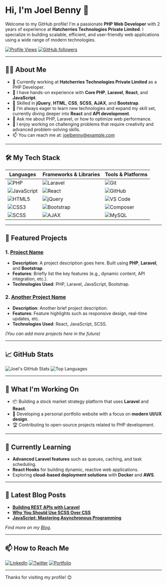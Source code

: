# Hi, I'm Joel Benny 👋

Welcome to my GitHub profile! I'm a passionate **PHP Web Developer** with 2 years of experience at **Hatcherries Technologies Private Limited**. I specialize in building scalable, efficient, and user-friendly web applications using a wide range of modern technologies.

[![Profile Views](https://komarev.com/ghpvc/?username=joelbenny&color=blue)](https://github.com/joelbenny) 
[![GitHub followers](https://img.shields.io/github/followers/joelbenny?label=Follow&style=social)](https://github.com/joelbenny)

---

## 🧑‍💻 About Me

- 💼 Currently working at **Hatcherries Technologies Private Limited** as a PHP Developer.
- 🔧 I have hands-on experience with **Core PHP**, **Laravel**, **React**, and **JavaScript**.
- 🔄 Skilled in **jQuery**, **HTML**, **CSS**, **SCSS**, **AJAX**, and **Bootstrap**.
- 🌱 I’m always eager to learn new technologies and expand my skill set, currently diving deeper into **React** and **API development**.
- 💬 Ask me about PHP, Laravel, or how to optimize web performance.
- 🎯 I enjoy working on challenging problems that require creativity and advanced problem-solving skills.
- 📫 You can reach me at: joelbenny@example.com

---

## 🛠️ My Tech Stack

| **Languages**         | **Frameworks & Libraries**   | **Tools & Platforms** |
|-----------------------|------------------------------|-----------------------|
| ![PHP](https://img.shields.io/badge/-PHP-777BB4?style=flat&logo=php&logoColor=white) | ![Laravel](https://img.shields.io/badge/-Laravel-FF2D20?style=flat&logo=laravel&logoColor=white) | ![Git](https://img.shields.io/badge/-Git-F05032?style=flat&logo=git&logoColor=white) |
| ![JavaScript](https://img.shields.io/badge/-JavaScript-F7DF1E?style=flat&logo=javascript&logoColor=black) | ![React](https://img.shields.io/badge/-React-61DAFB?style=flat&logo=react&logoColor=black) | ![GitHub](https://img.shields.io/badge/-GitHub-181717?style=flat&logo=github) |
| ![HTML5](https://img.shields.io/badge/-HTML5-E34F26?style=flat&logo=html5&logoColor=white) | ![jQuery](https://img.shields.io/badge/-jQuery-0769AD?style=flat&logo=jquery&logoColor=white) | ![VS Code](https://img.shields.io/badge/-VS%20Code-007ACC?style=flat&logo=visual-studio-code&logoColor=white) |
| ![CSS3](https://img.shields.io/badge/-CSS3-1572B6?style=flat&logo=css3&logoColor=white) | ![Bootstrap](https://img.shields.io/badge/-Bootstrap-7952B3?style=flat&logo=bootstrap&logoColor=white) | ![Composer](https://img.shields.io/badge/-Composer-885630?style=flat&logo=composer&logoColor=white) |
| ![SCSS](https://img.shields.io/badge/-SCSS-C6538C?style=flat&logo=sass&logoColor=white) | ![AJAX](https://img.shields.io/badge/-AJAX-007ACC?style=flat) | ![MySQL](https://img.shields.io/badge/-MySQL-4479A1?style=flat&logo=mysql&logoColor=white) |

---

## 🚀 Featured Projects

### 1. **[Project Name](https://github.com/joelbenny/project-1)**

- **Description**: A project description goes here. Built using **PHP**, **Laravel**, and **Bootstrap**.
- **Features**: Briefly list the key features (e.g., dynamic content, API integration, etc.).
- **Technologies Used**: PHP, Laravel, JavaScript, Bootstrap.

### 2. **[Another Project Name](https://github.com/joelbenny/project-2)**

- **Description**: Another brief project description.
- **Features**: Feature highlights such as responsive design, real-time updates, etc.
- **Technologies Used**: React, JavaScript, SCSS.

*(You can add more projects here in the future)*

---

## 📈 GitHub Stats

![Joel's GitHub Stats](https://github-readme-stats.vercel.app/api?username=joelbenny&show_icons=true&theme=dracula)
![Top Languages](https://github-readme-stats.vercel.app/api/top-langs/?username=joelbenny&layout=compact&theme=dracula)

---

## 📂 What I'm Working On

- 📦 Building a stock market strategy platform that uses **Laravel** and **React**.
- 🎨 Developing a personal portfolio website with a focus on **modern UI/UX design**.
- 🏆 Contributing to open-source projects related to PHP development.

---

## 🌱 Currently Learning

- **Advanced Laravel features** such as queues, caching, and task scheduling.
- **React Hooks** for building dynamic, reactive web applications.
- Exploring **cloud-based deployment solutions** with **Docker** and **AWS**.

---

## 📝 Latest Blog Posts

- [**Building REST APIs with Laravel**](https://yourblog.com/rest-apis-laravel)
- [**Why You Should Use SCSS Over CSS**](https://yourblog.com/scss-vs-css)
- [**JavaScript: Mastering Asynchronous Programming**](https://yourblog.com/async-javascript)

*Find more on my [Blog](https://yourblog.com).*

---

## 📫 How to Reach Me

[![LinkedIn](https://img.shields.io/badge/-LinkedIn-0A66C2?style=flat&logo=linkedin&logoColor=white)](https://linkedin.com/in/joelbenny) 
[![Twitter](https://img.shields.io/badge/-Twitter-1DA1F2?style=flat&logo=twitter&logoColor=white)](https://twitter.com/joelbenny) 
[![Portfolio](https://img.shields.io/badge/Portfolio-000000?style=flat&logo=icon&logoColor=white)](https://yourportfolio.com)

---

Thanks for visiting my profile! 😊
